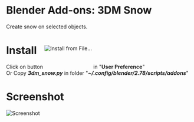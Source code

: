 # Blender Add-ons: 3DM Snow
Create snow on selected objects.

# Install
Click on button <img style="position:relative;top:-50px;" src="https://1.bp.blogspot.com/-y9TvMKc4SsU/WLlhOmSH0KI/AAAAAAAACsU/SglrHcySQAs-4dPjhMCl-MCpOw6xKbILACKgB/s1600/install.png" alt="Install from File..." title="Install from File..." /> in "<b>User Preference</b>" <br>
Or Copy <b><i>3dm_snow.py</i></b> in folder "<b><i>~/.config/blender/2.78/scripts/addons</i></b>"

# Screenshot
<img border="0" src="https://3.bp.blogspot.com/-rz0rPPjmlHo/WWIRFNWt8XI/AAAAAAAAC1A/gBMvTak581IStBgU8M_sqE0I_-eagy6nACLcBGAs/s1600/%25D0%2595%25D0%25BA%25D1%2580%25D0%25B0%25D0%25BD-1.png" alt="Screenshot" title="Screenshot: Blender Add-ons: Snow" />

